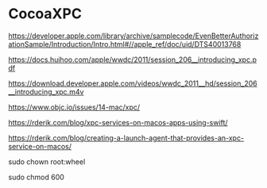 # CocoaXPC

https://developer.apple.com/library/archive/samplecode/EvenBetterAuthorizationSample/Introduction/Intro.html#//apple_ref/doc/uid/DTS40013768

https://docs.huihoo.com/apple/wwdc/2011/session_206__introducing_xpc.pdf

https://download.developer.apple.com/videos/wwdc_2011__hd/session_206__introducing_xpc.m4v

https://www.objc.io/issues/14-mac/xpc/

https://rderik.com/blog/xpc-services-on-macos-apps-using-swift/

https://rderik.com/blog/creating-a-launch-agent-that-provides-an-xpc-service-on-macos/

sudo chown root:wheel

sudo chmod 600

